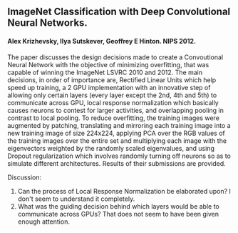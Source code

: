 ## ImageNet Classification with Deep Convolutional Neural Networks. 

#### Alex Krizhevsky, Ilya Sutskever, Geoffrey E Hinton. NIPS 2012. 

The paper discusses the design decisions made to create a Convoutional Neural Network with the objective of minimizing overfitting, that was capable of winning the ImageNet LSVRC 2010 and 2012. The main decisions, in order of importance are, Rectified Linear Units which help speed up training, a 2 GPU implementation with an innovative step of allowing only certain layers (every layer except the 2nd, 4th and 5th) to communicate across GPU, local response normalization which basically causes neurons to contest for larger activities, and overlapping pooling in contrast to local pooling. To reduce overfitting, the training images were augmented by patching, translating and mirroring each training image into a new training image of size 224x224, applying PCA over the RGB values of the training images over the entire set and multiplying each image with the eigenvectors weighted by the randomly scaled eigenvalues, and using Dropout regularization which involves randomly turning off neurons so as to simulate different architectures. Results of their submissions are provided.

Discussion:

1. Can the process of Local Response Normalization be elaborated upon? I don't seem to understand it completely.
2. What was the guiding decision behind which layers would be able to communicate across GPUs? That does not seem to have been given enough attention.